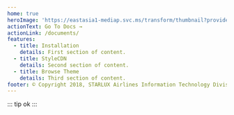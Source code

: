 ```yaml
---
home: true
heroImage: 'https://eastasia1-mediap.svc.ms/transform/thumbnail?provider=spo&inputFormat=png&cs=fFNQTw&docid=https%3A%2F%2Fstarluxairlines-my.sharepoint.com%3A443%2F_api%2Fv2.0%2Fdrives%2Fb!5kPxPfTOikWbdzbae3LbV0GosUdTlQlBhlFFNFXVjlAZWiAEJAkNToDsSulkKa4V%2Fitems%2F01JRB2SWR5QDEKYDHURZHZF6ZIUNQBTGKP%3Fversion%3DPublished&encodeFailures=1&ctag=%22c%3A%7BACC8803D-F40C-4F8E-92FB-28A36019994F%7D%2C2%22&width=3110&height=1558&srcWidth=&srcHeight='
actionText: Go To Docs →
actionLink: /documents/
features:
  - title: Installation
    details: First section of content.
  - title: StyleCDN
    details: Second section of content.
  - title: Browse Theme
    details: Third section of content.
footer: © Copyright 2018, STARLUX Airlines Information Technology Division. All rights reserved.
---
```


::: tip
ok
:::
